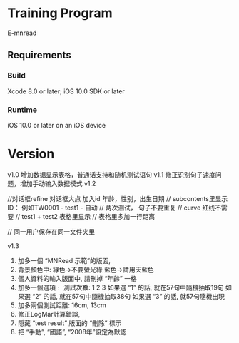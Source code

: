 # Training Program

E-mnread

## Requirements

### Build

Xcode 8.0 or later; iOS 10.0 SDK or later

### Runtime

iOS 10.0 or later on an iOS device

# Version

v1.0 增加数据显示表格，普通话支持和随机测试语句
v1.1 修正识别句子速度问题，增加手动输入数据模式
v1.2

//对话框refine 对话框大点 加入id 年龄，性别，出生日期
// subcontents里显示ID： 例如TW0001 - test1 - 自动
// 两次测试， 句子不要重复
// curve 红线不需要
// test1 + test2 表格里显示
// 表格里多加一行距离

// 同一用户保存在同一文件夹里

v1.3
1.    加多一個 “MNRead 示範”的版面,
2.    背景顏色中:     綠色→不要螢光綠
藍色→請用天藍色
3.    個人資料的輸入版面中, 請刪掉 “年齡” 一格
4.    加多一個選項﹕
測試次數: 1  2  3
如果選 “1” 的話, 就在57句中隨機抽取19句
如果選 “2” 的話, 就在57句中隨機抽取38句
如果選 “3” 的話, 就57句隨機出現
5.    加多兩個測試距離: 16cm, 13cm
6.    修正LogMar計算錯誤,
7.    隠藏 “test result” 版面的 “刪除” 標示
8.    把 “手動”, “國語”, “2008年”設定為默認

